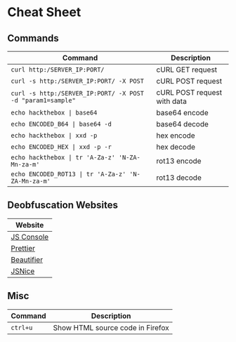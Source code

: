 # Cheat Sheet

## Commands

| **Command**                                                | **Description**             |
| ---------------------------------------------------------- | --------------------------- |
| `curl http:/SERVER_IP:PORT/`                               | cURL GET request            |
| `curl -s http:/SERVER_IP:PORT/ -X POST`                    | cURL POST request           |
| `curl -s http:/SERVER_IP:PORT/ -X POST -d "param1=sample"` | cURL POST request with data |
| `echo hackthebox \| base64`                                | base64 encode               |
| `echo ENCODED_B64 \| base64 -d`                            | base64 decode               |
| `echo hackthebox \| xxd -p`                                | hex encode                  |
| `echo ENCODED_HEX \| xxd -p -r`                            | hex decode                  |
| `echo hackthebox \| tr 'A-Za-z' 'N-ZA-Mn-za-m'`            | rot13 encode                |
| `echo ENCODED_ROT13 \| tr 'A-Za-z' 'N-ZA-Mn-za-m'`         | rot13 decode                |

## Deobfuscation Websites

| **Website**                                 |
| ------------------------------------------- |
| [JS Console](https://jsconsole.com)         |
| [Prettier](https://prettier.io/playground/) |
| [Beautifier](https://beautifier.io/)        |
| [JSNice](http://www.jsnice.org/)            |

## Misc

| **Command** | **Description**                  |
| ----------- | -------------------------------- |
| `ctrl+u`    | Show HTML source code in Firefox |
